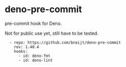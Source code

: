 # deno-pre-commit

pre-commit hook for Deno.

Not for public use yet, still have to be tested.

```
  - repo: https://github.com/bneijt/deno-pre-commit
    rev: 1.40.4
    hooks:
      - id: deno-fmt
      - id: deno-lint
```
